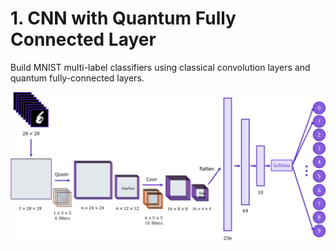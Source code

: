 # 1. CNN with Quantum Fully Connected Layer
Build MNIST multi-label classifiers using classical convolution layers and quantum fully-connected layers.

![](../images/model1.png)